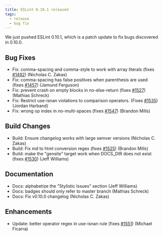 ```yaml
---
title: ESLint 0.10.1 released
tags:
  - release
  - bug fix
---
```


We just pushed ESLint 0.10.1, which is a patch update to fix bugs discovered in 0.10.0.

## Bug Fixes

* Fix: comma-spacing and comma-style to work with array literals (fixes [#1492](https://github.com/eslint/eslint/issues/1492)) (Nicholas C. Zakas)
* Fix: comma-spacing has false positives when parenthesis are used (fixes [#1457](https://github.com/eslint/eslint/issues/1457)) (Jamund Ferguson)
* Fix: prevent crash on empty blocks in no-else-return (fixes [#1527](https://github.com/eslint/eslint/issues/1527)) (Mathias Schreck)
* Fix: Restrict use-isnan violations to comparison operators. (Fixes [#1535](https://github.com/eslint/eslint/issues/1535)) (Jordan Harband)
* Fix: wrong op index in no-multi-spaces (fixes [#1547](https://github.com/eslint/eslint/issues/1547)) (Brandon Mills)

## Build Changes

* Build: Ensure changelog works with large semver versions (Nicholas C. Zakas)
* Build: Fix md to html conversion regex (fixes [#1525](https://github.com/eslint/eslint/issues/1525)) (Brandon Mills)
* Build: make the "gensite" target work when DOCS_DIR does not exist (fixes [#1530](https://github.com/eslint/eslint/issues/1530)) (Jeff Williams)

## Documentation

* Docs: alphabetize the "Stylistic Issues" section (Jeff Williams)
* Docs: badges should only refer to master branch (Mathias Schreck)
* Docs: Fix v0.10.0 changelog (Nicholas C. Zakas)

## Enhancements

* Update: better operator regex in use-isnan rule (fixes [#1551](https://github.com/eslint/eslint/issues/1551)) (Michael Ficarra)
